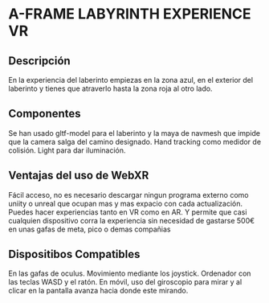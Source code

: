 # A-FRAME LABYRINTH EXPERIENCE VR

## Descripción
En la experiencia del laberinto empiezas en la zona azul, en el exterior del laberinto y tienes que atraverlo hasta la zona roja al otro lado.

## Componentes
Se han usado gltf-model para el laberinto y la maya de navmesh que impide que la camera salga del camino designado. Hand tracking como medidor de colisión. Light para  dar iluminación.

## Ventajas del uso de WebXR
Fácil acceso, no es necesario descargar ningun programa externo como uniity o unreal que ocupan mas y mas expacio con cada actualización. Puedes hacer experiencias tanto en VR como en AR. Y permite que casi cualquien dispositivo corra la experiencia sin necesidad de gastarse 500€ en unas gafas de meta, pico o demas compañias

## Dispositibos Compatibles
En las gafas de oculus. Movimiento mediante los joystick.
Ordenador con las teclas WASD y el ratón.
En móvil, uso del giroscopio para mirar y al clicar en la pantalla avanza hacia donde este mirando.

